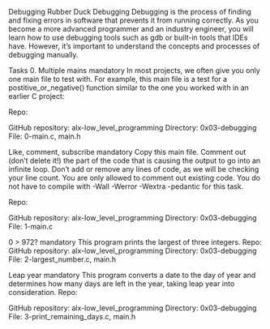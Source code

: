 Debugging Rubber Duck Debugging Debugging is the process of finding and fixing errors in software that prevents it from running correctly. As you become a more advanced programmer and an industry engineer, you will learn how to use debugging tools such as gdb or built-in tools that IDEs have. However, it’s important to understand the concepts and processes of debugging manually.

Tasks 0. Multiple mains mandatory In most projects, we often give you only one main file to test with. For example, this main file is a test for a postitive_or_negative() function similar to the one you worked with in an earlier C project:

Repo:

GitHub repository: alx-low_level_programming Directory: 0x03-debugging File: 0-main.c, main.h

Like, comment, subscribe mandatory Copy this main file. Comment out (don’t delete it!) the part of the code that is causing the output to go into an infinite loop.
Don’t add or remove any lines of code, as we will be checking your line count. You are only allowed to comment out existing code. You do not have to compile with -Wall -Werror -Wextra -pedantic for this task.

Repo:

GitHub repository: alx-low_level_programming Directory: 0x03-debugging File: 1-main.c

0 > 972? mandatory This program prints the largest of three integers. Repo:
GitHub repository: alx-low_level_programming Directory: 0x03-debugging File: 2-largest_number.c, main.h

Leap year mandatory This program converts a date to the day of year and determines how many days are left in the year, taking leap year into consideration.
Repo:

GitHub repository: alx-low_level_programming Directory: 0x03-debugging File: 3-print_remaining_days.c, main.h


